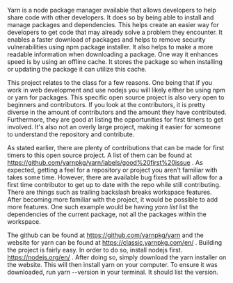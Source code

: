 Yarn is a node package manager available that allows developers to help share code with other developers.
It does so by being able to install and manage packages and dependencies. This helps create an easier way
for developers to get code that may already solve a problem they encounter. It enables a faster download of packages
and helps to remove security vulnerabilities using npm package installer. It also helps to make a more readable 
information when downloading a package. One way it enhances speed is by using an offline cache. It stores the package
so when installing or updating the package it can utilize this cache.

This project relates to the class for a few reasons. One being that if you work in web development and use nodejs
you will likely either be using npm or yarn for packages. This specific open source project is also very open
to beginners and contributors. If you look at the contributors, it is pretty diverse in the amount of contributors 
and the amount they have contributed. Furthermore, they are good at listing the opportunities for first timers to 
get involved. It's also not an overly large project, making it easier for someone to understand the repository
and contribute.

As stated earlier, there are plenty of contributions that can be made for first timers to this open source project.
A list of them can be found at https://github.com/yarnpkg/yarn/labels/good%20first%20issue . As expected, getting
a feel for a repository or project you aren't familiar with takes some time. However, there are available bug fixes
that will allow for a first time contributor to get up to date with the repo while still contributing. There are 
things such as trailing backslash breaks workspace features. After becoming more familiar with the project,
it would be possible to add more features. One such example would be having *yarn list* list the dependencies
of the current package, not all the packages within the workspace.

The github can be found at https://github.com/yarnpkg/yarn and the website for yarn can be found at 
https://classic.yarnpkg.com/en/ . Building the project is fairly easy. In order to do so, install nodejs first.
https://nodejs.org/en/ . After doing so, simply download the yarn installer on the website. This will then
install yarn on your computer. To ensure it was downloaded, run yarn --version in your terminal. It should list
the version.